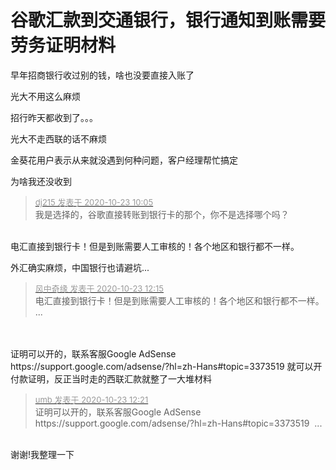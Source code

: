 # 谷歌汇款到交通银行，银行通知到账需要劳务证明材料


早年招商银行收过别的钱，啥也没要直接入账了

光大不用这么麻烦

招行昨天都收到了。。。

光大不走西联的话不麻烦

金葵花用户表示从来就没遇到何种问题，客户经理帮忙搞定

为啥我还没收到<img src="static/image/smiley/yct/002.gif" smilieid="30" border="0" alt="" />

<div class="quote"><blockquote><font size="2"><a href="https://www.hostloc.com/forum.php?mod=redirect&amp;goto=findpost&amp;pid=9339695&amp;ptid=757482" target="_blank"><font color="#999999">dj215 发表于 2020-10-23 10:05</font></a></font><br />
我是选择的，谷歌直接转账到银行卡的那个，你不是选择哪个吗？</blockquote></div><br />
电汇直接到银行卡！但是到账需要人工审核的！各个地区和银行都不一样。<img id="aimg_MOLo8" onclick="zoom(this, this.src, 0, 0, 0)" class="zoom" src="https://cdn.jsdelivr.net/gh/hishis/forum-master/public/images/patch.gif" onmouseover="img_onmouseoverfunc(this)" onload="thumbImg(this)" border="0" alt="" />

外汇确实麻烦，中国银行也请避坑...<img id="aimg_XNAo4" onclick="zoom(this, this.src, 0, 0, 0)" class="zoom" src="https://cdn.jsdelivr.net/gh/hishis/forum-master/public/images/patch.gif" onmouseover="img_onmouseoverfunc(this)" onload="thumbImg(this)" border="0" alt="" />

<div class="quote"><blockquote><font size="2"><a href="https://www.hostloc.com/forum.php?mod=redirect&amp;goto=findpost&amp;pid=9340411&amp;ptid=757482" target="_blank"><font color="#999999">风中奇缘 发表于 2020-10-23 12:15</font></a></font><br />
电汇直接到银行卡！但是到账需要人工审核的！各个地区和银行都不一样。 ...</blockquote></div><br />
<br />
证明可以开的，联系客服Google AdSense https://support.google.com/adsense/?hl=zh-Hans#topic=3373519 就可以开付款证明，反正当时走的西联汇款就整了一大堆材料

<div class="quote"><blockquote><font size="2"><a href="https://www.hostloc.com/forum.php?mod=redirect&amp;goto=findpost&amp;pid=9340432&amp;ptid=757482" target="_blank"><font color="#999999">umb 发表于 2020-10-23 12:21</font></a></font><br />
证明可以开的，联系客服Google AdSense https://support.google.com/adsense/?hl=zh-Hans#topic=3373519&nbsp;&nbsp;...</blockquote></div><br />
谢谢!我整理一下<img id="aimg_zk91J" onclick="zoom(this, this.src, 0, 0, 0)" class="zoom" src="https://cdn.jsdelivr.net/gh/hishis/forum-master/public/images/patch.gif" onmouseover="img_onmouseoverfunc(this)" onload="thumbImg(this)" border="0" alt="" />
